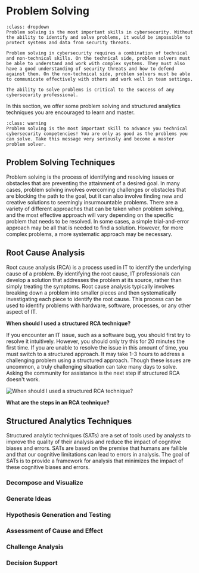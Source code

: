 # Problem Solving

```{admonition} What is problem solving?
:class: dropdown
Problem solving is the most important skills in cybersecurity. Without the ability to identify and solve problems, it would be impossible to protect systems and data from security threats.

Problem solving in cybersecurity requires a combination of technical and non-technical skills. On the technical side, problem solvers must be able to understand and work with complex systems. They must also have a good understanding of security threats and how to defend against them. On the non-technical side, problem solvers must be able to communicate effectively with others and work well in team settings.

The ability to solve problems is critical to the success of any cybersecurity professional.
```

In this section, we offer some problem solving and structured analytics techniques you are encouraged to learn and master.

```{admonition} Must Understand
:class: warning
Problem solving is the most important skill to advance you technical cybersecurity competencies! You are only as good as the problems you can solve. Take this message very seriously and become a master problem solver.
```

## Problem Solving Techniques

Problem solving is the process of identifying and resolving issues or obstacles that are preventing the attainment of a desired goal. In many cases, problem solving involves overcoming challenges or obstacles that are blocking the path to the goal, but it can also involve finding new and creative solutions to seemingly insurmountable problems. There are a variety of different approaches that can be taken when problem solving, and the most effective approach will vary depending on the specific problem that needs to be resolved. In some cases, a simple trial-and-error approach may be all that is needed to find a solution. However, for more complex problems, a more systematic approach may be necessary.

## Root Cause Analysis

Root cause analysis (RCA) is a process used in IT to identify the underlying cause of a problem. By identifying the root cause, IT professionals can develop a solution that addresses the problem at its source, rather than simply treating the symptoms. Root cause analysis typically involves breaking down a problem into smaller pieces and then systematically investigating each piece to identify the root cause. This process can be used to identify problems with hardware, software, processes, or any other aspect of IT.

**When should I used a structured RCA technique?**

If you encounter an IT issue, such as a software bug, you should first try to resolve it intuitively. However, you should only try this for 20 minutes the first time. If you are unable to resolve the issue in this amount of time, you must switch to a structured approach. It may take 1-3 hours to address a challenging problem using a structured approach. Though these issues are uncommon, a truly challenging situation can take many days to solve. Asking the community for assistance is the next step if structured RCA doesn't work.

<img alt="When should I used a structured RCA technique?" class="mb-5" src="/images/problem-solving/structured-rca.svg">

**What are the steps in an RCA technique?**

## Structured Analytics Techniques

Structured analytic techniques (SATs) are a set of tools used by analysts to improve the quality of their analysis and reduce the impact of cognitive biases and errors. SATs are based on the premise that humans are fallible and that our cognitive limitations can lead to errors in analysis. The goal of SATs is to provide a framework for analysis that minimizes the impact of these cognitive biases and errors. 

### Decompose and Visualize

### Generate Ideas

### Hypothesis Generation and Testing

### Assessment of Cause and Effect

### Challenge Analysis

### Decision Support